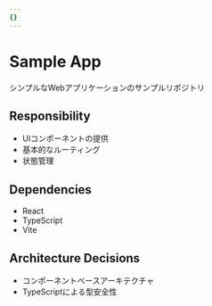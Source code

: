 ```yaml
---
{}
---
```


# Sample App

シンプルなWebアプリケーションのサンプルリポジトリ

## Responsibility

- UIコンポーネントの提供
- 基本的なルーティング
- 状態管理

## Dependencies

- React
- TypeScript
- Vite

## Architecture Decisions

- コンポーネントベースアーキテクチャ
- TypeScriptによる型安全性